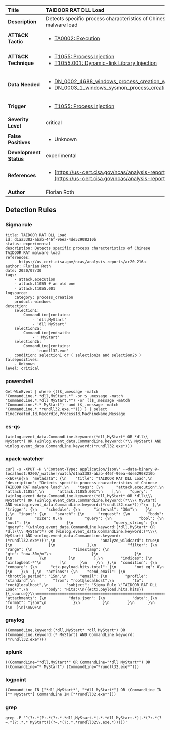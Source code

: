 | Title                    | TAIDOOR RAT DLL Load       |
|:-------------------------|:------------------|
| **Description**          | Detects specific process characteristics of Chinese TAIDOOR RAT malware load |
| **ATT&amp;CK Tactic**    |  <ul><li>[TA0002: Execution](https://attack.mitre.org/tactics/TA0002)</li></ul>  |
| **ATT&amp;CK Technique** | <ul><li>[T1055: Process Injection](https://attack.mitre.org/techniques/T1055)</li><li>[T1055.001: Dynamic-link Library Injection](https://attack.mitre.org/techniques/T1055.001)</li></ul>  |
| **Data Needed**          | <ul><li>[DN_0002_4688_windows_process_creation_with_commandline](../Data_Needed/DN_0002_4688_windows_process_creation_with_commandline.md)</li><li>[DN_0003_1_windows_sysmon_process_creation](../Data_Needed/DN_0003_1_windows_sysmon_process_creation.md)</li></ul>  |
| **Trigger**              | <ul><li>[T1055: Process Injection](../Triggers/T1055.md)</li></ul>  |
| **Severity Level**       | critical |
| **False Positives**      | <ul><li>Unknown</li></ul>  |
| **Development Status**   | experimental |
| **References**           | <ul><li>[https://us-cert.cisa.gov/ncas/analysis-reports/ar20-216a](https://us-cert.cisa.gov/ncas/analysis-reports/ar20-216a)</li></ul>  |
| **Author**               | Florian Roth |


## Detection Rules

### Sigma rule

```
title: TAIDOOR RAT DLL Load
id: d1aa3382-abab-446f-96ea-4de52908210b
status: experimental
description: Detects specific process characteristics of Chinese TAIDOOR RAT malware load
references:
    - https://us-cert.cisa.gov/ncas/analysis-reports/ar20-216a
author: Florian Roth
date: 2020/07/30
tags:
    - attack.execution
    - attack.t1055 # an old one
    - attack.t1055.001
logsource:
    category: process_creation
    product: windows
detection:
    selection1:
        CommandLine|contains:
            - 'dll,MyStart'
            - 'dll MyStart'
    selection2a:
        CommandLine|endswith:
            - ' MyStart'
    selection2b:
        CommandLine|contains:
            - 'rundll32.exe' 
    condition: selection1 or ( selection2a and selection2b )
falsepositives:
    - Unknown
level: critical

```





### powershell
    
```
Get-WinEvent | where {(($_.message -match "CommandLine.*.*dll,MyStart.*" -or $_.message -match "CommandLine.*.*dll MyStart.*") -or (($_.message -match "CommandLine.*.* MyStart") -and ($_.message -match "CommandLine.*.*rundll32.exe.*"))) } | select TimeCreated,Id,RecordId,ProcessId,MachineName,Message
```


### es-qs
    
```
(winlog.event_data.CommandLine.keyword:(*dll,MyStart* OR *dll\\ MyStart*) OR (winlog.event_data.CommandLine.keyword:(*\\ MyStart) AND winlog.event_data.CommandLine.keyword:(*rundll32.exe*)))
```


### xpack-watcher
    
```
curl -s -XPUT -H \'Content-Type: application/json\' --data-binary @- localhost:9200/_watcher/watch/d1aa3382-abab-446f-96ea-4de52908210b <<EOF\n{\n  "metadata": {\n    "title": "TAIDOOR RAT DLL Load",\n    "description": "Detects specific process characteristics of Chinese TAIDOOR RAT malware load",\n    "tags": [\n      "attack.execution",\n      "attack.t1055",\n      "attack.t1055.001"\n    ],\n    "query": "(winlog.event_data.CommandLine.keyword:(*dll,MyStart* OR *dll\\\\ MyStart*) OR (winlog.event_data.CommandLine.keyword:(*\\\\ MyStart) AND winlog.event_data.CommandLine.keyword:(*rundll32.exe*)))"\n  },\n  "trigger": {\n    "schedule": {\n      "interval": "30m"\n    }\n  },\n  "input": {\n    "search": {\n      "request": {\n        "body": {\n          "size": 0,\n          "query": {\n            "bool": {\n              "must": [\n                {\n                  "query_string": {\n                    "query": "(winlog.event_data.CommandLine.keyword:(*dll,MyStart* OR *dll\\\\ MyStart*) OR (winlog.event_data.CommandLine.keyword:(*\\\\ MyStart) AND winlog.event_data.CommandLine.keyword:(*rundll32.exe*)))",\n                    "analyze_wildcard": true\n                  }\n                }\n              ],\n              "filter": {\n                "range": {\n                  "timestamp": {\n                    "gte": "now-30m/m"\n                  }\n                }\n              }\n            }\n          }\n        },\n        "indices": [\n          "winlogbeat-*"\n        ]\n      }\n    }\n  },\n  "condition": {\n    "compare": {\n      "ctx.payload.hits.total": {\n        "not_eq": 0\n      }\n    }\n  },\n  "actions": {\n    "send_email": {\n      "throttle_period": "15m",\n      "email": {\n        "profile": "standard",\n        "from": "root@localhost",\n        "to": "root@localhost",\n        "subject": "Sigma Rule \'TAIDOOR RAT DLL Load\'",\n        "body": "Hits:\\n{{#ctx.payload.hits.hits}}{{_source}}\\n================================================================================\\n{{/ctx.payload.hits.hits}}",\n        "attachments": {\n          "data.json": {\n            "data": {\n              "format": "json"\n            }\n          }\n        }\n      }\n    }\n  }\n}\nEOF\n
```


### graylog
    
```
(CommandLine.keyword:(*dll,MyStart* *dll MyStart*) OR (CommandLine.keyword:(* MyStart) AND CommandLine.keyword:(*rundll32.exe*)))
```


### splunk
    
```
((CommandLine="*dll,MyStart*" OR CommandLine="*dll MyStart*") OR ((CommandLine="* MyStart") (CommandLine="*rundll32.exe*")))
```


### logpoint
    
```
(CommandLine IN ["*dll,MyStart*", "*dll MyStart*"] OR (CommandLine IN ["* MyStart"] CommandLine IN ["*rundll32.exe*"]))
```


### grep
    
```
grep -P '^(?:.*(?:.*(?:.*.*dll,MyStart.*|.*.*dll MyStart.*)|.*(?:.*(?=.*(?:.*.* MyStart))(?=.*(?:.*.*rundll32\\.exe.*)))))'
```



